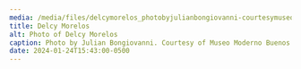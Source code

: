 ```yaml
---
media: /media/files/delcymorelos_photobyjulianbongiovanni-courtesymuseomodernobuenosaires.jpg
title: Delcy Morelos
alt: Photo of Delcy Morelos
caption: Photo by Julian Bongiovanni. Courtesy of Museo Moderno Buenos Aires.
date: 2024-01-24T15:43:00-0500
---
```

